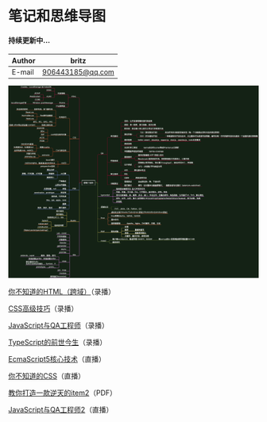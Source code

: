 # 笔记和思维导图

#### 持续更新中...

| Author 	| britz            	|
|--------	|------------------	|
| E-mail 	| 906443185@qq.com 	|

![前端工程师](./images/前端工程师.png)

[你不知道的HTML（跨域）](./note/你不知道的HTML.md)（录播）

[CSS高级技巧](./note/CSS高级技巧.md)（录播）

[JavaScript与QA工程师](./note/JavaScript和QA工程师.md)（录播）

[TypeScript的前世今生](./note/TypeScript的前世今生.md)（录播）

[EcmaScript5核心技术](./note/EcmaScript5核心技术.md)（直播）

[你不知道的CSS](./note/你不知道的CSS.md)（直播）

[教你打造一款逆天的item2](./note/教你打造一款逆天的item2.md)（PDF）

[JavaScript与QA工程师2](./note/JavaScript和QA工程师2.md)（直播）


